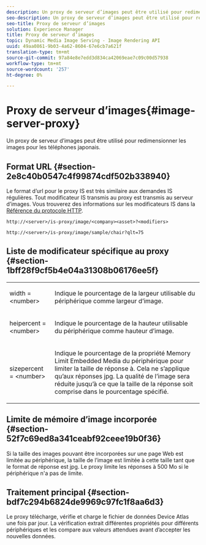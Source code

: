 ```yaml
---
description: Un proxy de serveur d’images peut être utilisé pour redimensionner les images pour les téléphones japonais.
seo-description: Un proxy de serveur d’images peut être utilisé pour redimensionner les images pour les téléphones japonais.
seo-title: Proxy de serveur d’images
solution: Experience Manager
title: Proxy de serveur d’images
topic: Dynamic Media Image Serving - Image Rendering API
uuid: 49aa0861-9b03-4a62-8604-67e6cb7a621f
translation-type: tm+mt
source-git-commit: 97a84e8e7edd3d834ca42069eae7c09c00d57938
workflow-type: tm+mt
source-wordcount: '257'
ht-degree: 0%

---
```



# Proxy de serveur d’images{#image-server-proxy}

Un proxy de serveur d’images peut être utilisé pour redimensionner les images pour les téléphones japonais.

## Format URL {#section-2e8c40b0547c4f99874cdf502b338940}

Le format d’url pour le proxy IS est très similaire aux demandes IS régulières. Tout modificateur IS transmis au proxy est transmis au serveur d’images. Vous trouverez des informations sur les modificateurs IS dans la [Référence du protocole HTTP](../../is-api/http-ref/image-serving-api-ref/c-http-protocol-reference/c-introduction/c-introduction.md#concept-dbbd5241bc6248ad9b9d7f6c635c311e).

`http://<server>/is-proxy/image/<company><asset>?<modifiers>`

`http://<server>/is-proxy/image/sample/chair?qlt=75`

## Liste de modificateur spécifique au proxy {#section-1bff28f9cf5b4e04a31308b06176ee5f}

<table id="simpletable_40C1DFB183B54A79BCF65D51ED480CE0"> 
 <tr class="strow"> 
  <td class="stentry"> <p><span class="codeph"> width =  &lt;number&gt;</span> </p></td> 
  <td class="stentry"> <p>Indique le pourcentage de la largeur utilisable du périphérique comme largeur d’image. </p></td> 
 </tr> 
 <tr class="strow"> 
  <td class="stentry"> <p><span class="codeph"> heipercent =  &lt;number&gt;</span> </p></td> 
  <td class="stentry"> <p>Indique le pourcentage de la hauteur utilisable du périphérique comme hauteur d’image. </p></td> 
 </tr> 
 <tr class="strow"> 
  <td class="stentry"> <p><span class="codeph"> sizepercent =  &lt;number&gt;</span> </p></td> 
  <td class="stentry"> <p>Indique le pourcentage de la propriété Memory Limit Embedded Media du périphérique pour limiter la taille de réponse à. Cela ne s’applique qu’aux réponses jpg. La qualité de l’image sera réduite jusqu’à ce que la taille de la réponse soit comprise dans le pourcentage spécifié. </p></td> 
 </tr> 
</table>

## Limite de mémoire d’image incorporée {#section-52f7c69ed8a341ceabf92ceee19b0f36}

Si la taille des images pouvant être incorporées sur une page Web est limitée au périphérique, la taille de l’image est limitée à cette taille tant que le format de réponse est jpg. Le proxy limite les réponses à 500 Mo si le périphérique n&#39;a pas de limite.

## Traitement principal {#section-bdf7c294b6824de9969c97fc1f8aa6d3}

Le proxy télécharge, vérifie et charge le fichier de données Device Atlas une fois par jour. La vérification extrait différentes propriétés pour différents périphériques et les compare aux valeurs attendues avant d’accepter les nouvelles données.
